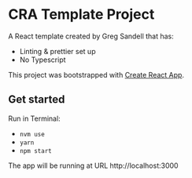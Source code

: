 # CRA Template Project
A React template created by Greg Sandell that has:
* Linting & prettier set up
* No Typescript

This project was bootstrapped with [Create React App](https://github.com/facebook/create-react-app).

## Get started

Run in Terminal:
* `nvm use`
* `yarn`
* `npm start`

The app will be running at URL http://localhost:3000



